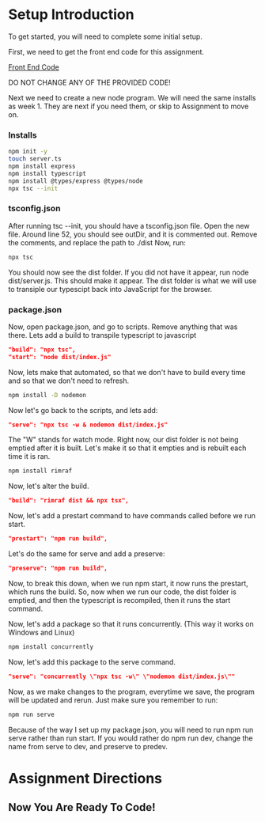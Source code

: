 # Setup Introduction

To get started, you will need to complete some initial setup. 

First, we need to get the front end code for this assignment.

[Front End Code](https://github.com/byui-cse/cse341-ts-student/tree/L02-RS-Team-Frontend)

DO NOT CHANGE ANY OF THE PROVIDED CODE!

Next we need to create a new node program. We will need the same installs as week 1. 
They are next if you need them, or skip to Assignment to move on.

### Installs
```sh
npm init -y
touch server.ts
npm install express
npm install typescript
npm install @types/express @types/node
npx tsc --init
```

### tsconfig.json
After running tsc --init, you should have a tsconfig.json file.
Open the new file.
Around line 52, you should see outDir, and it is commented out. 
Remove the comments, and replace the path to ./dist
Now, run:
```sh
npx tsc
```
You should now see the dist folder.
If you did not have it appear, run node dist/server.js. This should make it appear.
The dist folder is what we will use to transiple our typescipt back into JavaScript for the browser.

### package.json
Now, open package.json, and go to scripts.
Remove anything that was there. 
Lets add a build to transpile typescript to javascript
```json
"build": "npx tsc",
"start": "node dist/index.js"
```

Now, lets make that automated, so that we don't have to build every time and so that we don't need to refresh.

```sh
npm install -D nodemon
```

Now let's go back to the scripts, and lets add: 
```json
"serve": "npx tsc -w & nodemon dist/index.js"
```
The "W" stands for watch mode.
Right now, our dist folder is not being emptied after it is built. 
Let's make it so that it empties and is rebuilt each time it is ran.

```sh
npm install rimraf
```

Now, let's alter the build. 
```json
"build": "rimraf dist && npx tsx",
```

Now, let's add a prestart command to have commands called before we run start. 
```json
"prestart": "npm run build",
```


Let's do the same for serve and add a preserve:
```json
"preserve": "npm run build",
```

Now, to break this down, when we run npm start, it now runs the prestart, which runs the build. So, now when we run our 
code, the dist folder is emptied, and then the typescript is recompiled, then it runs the start command.

Now, let's add a package so that it runs concurrently. (This way it works on Windows and Linux)
```sh
npm install concurrently
```

Now, let's add this package to the serve command. 
```json
"serve": "concurrently \"npx tsc -w\" \"nodemon dist/index.js\""
```

Now, as we make changes to the program, everytime we save, the program will be updated and rerun. 
Just make sure you remember to run: 
```sh
npm run serve
```
Because of the way I set up my package.json, you will need to run npm run serve rather than run start. 
If you would rather do npm run dev, change the name from serve to dev, and preserve to predev.

# Assignment Directions

## Now You Are Ready To Code!